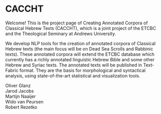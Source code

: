 # CACCHT
Welcome! This is the project page of Creating Annotated Corpora of Classical Hebrew Texts (CACCHT), which is a joint project of the ETCBC and the Theological Seminary at Andrews University.

We develop NLP tools for the creation of annotated corpora of Classical Hebrew texts (the main focus will be on Dead Sea Scrolls and Rabbinic texts). These annotated corpora will extend the ETCBC database which currently has a richly annotated linguistic Hebrew Bible and some other Hebrew and Syriac texts. The annotated texts will be published in Text-Fabric format. They are the basis for morphological and syntactical analysis, using state-of-the-art statistical and visualization tools.

Oliver Glanz  
Jarod Jacobs  
Martijn Naaijer  
Wido van Peursen  
Robert Rezetko  

